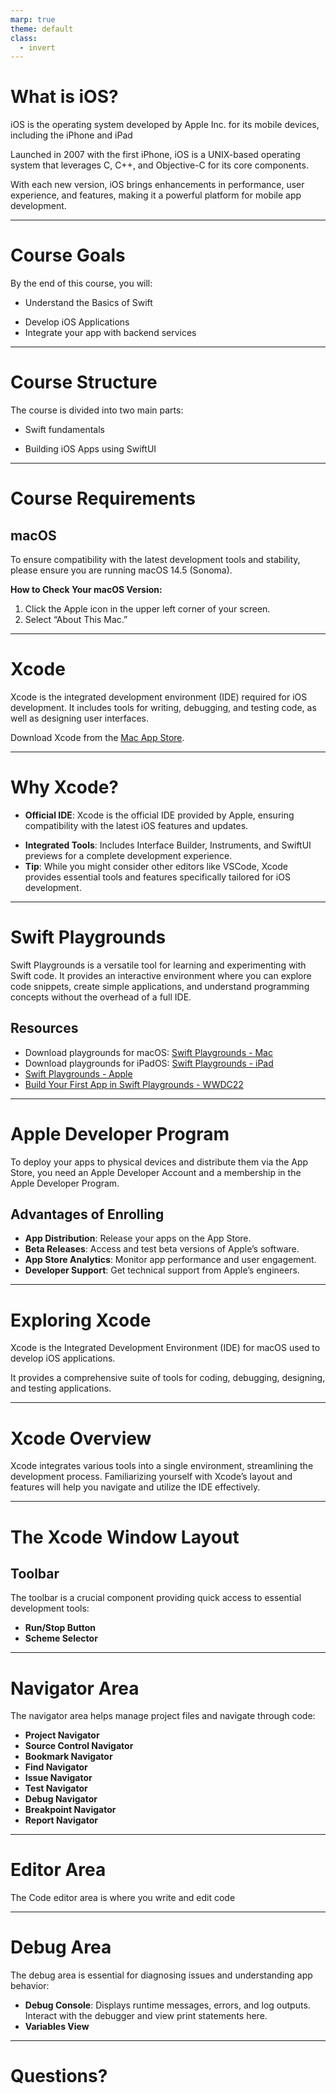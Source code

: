 ```yaml
---
marp: true
theme: default
class:
  - invert
---
```


# What is iOS?

iOS is the operating system developed by Apple Inc. for its mobile devices, including the iPhone and iPad

Launched in 2007 with the first iPhone, iOS is a UNIX-based operating system that leverages C, C++, and Objective-C for its core components. 

With each new version, iOS brings enhancements in performance, user experience, and features, making it a powerful platform for mobile app development.

<!--
**Presentation Notes:**
- We build for the os, not the browser
- We build using native tools, not Hybrids (Vantages, disadvantages?)
-->

---

# Course Goals

By the end of this course, you will:

- Understand the Basics of Swift
* Develop iOS Applications
* Integrate your app with backend services
<!--
1. **Understand the Basics of Swift**: Learn the Swift programming language, including syntax, data types, control flow, and more.
2. **Develop iOS Applications**: Build and design iOS apps using Xcode and SwiftUI, from creating user interfaces to integrating with APIs.
3. **Deploy and Test Apps**: Deploy your apps on physical devices and test them using simulators and real-world scenarios.
4. **Navigate the App Store**: Understand the Apple App Store review process and app submission guidelines.

-->

---

# Course Structure

The course is divided into two main parts:

- Swift fundamentals
* Building iOS Apps using SwiftUI

<!--
1. **Swift Fundamentals**: We will start with the basics of Swift using Swift Playgrounds, a lightweight environment ideal for learning and experimenting with code.
2. Explain why we need swift before SwiftUI
3. **Building iOS Apps**: Transition to Xcode to build and deploy native iOS applications, utilizing SwiftUI for modern user interface design.
4. We will have a class in git
5. We will talk about Firebase, a backend services provider
6. We will talk about specific Swift Frameworks
-->

---

# Course Requirements

## macOS

To ensure compatibility with the latest development tools and stability, please ensure you are running macOS 14.5 (Sonoma).

**How to Check Your macOS Version:**

1. Click the Apple icon in the upper left corner of your screen.
2. Select “About This Mac.”

---

# Xcode

Xcode is the integrated development environment (IDE) required for iOS development. It includes tools for writing, debugging, and testing code, as well as designing user interfaces.

Download Xcode from the [Mac App Store](https://apps.apple.com/ca/app/xcode/id497799835?mt=12).

---

# Why Xcode?

- **Official IDE**: Xcode is the official IDE provided by Apple, ensuring compatibility with the latest iOS features and updates.
* **Integrated Tools**: Includes Interface Builder, Instruments, and SwiftUI previews for a complete development experience.
* **Tip**: While you might consider other editors like VSCode, Xcode provides essential tools and features specifically tailored for iOS development.

<!--
**Presentation Notes:**
- Discuss the significance of Xcode as the official IDE for iOS development.
- Provide instructions for downloading and installing Xcode.
- Explain why Xcode is preferred over other editors.
-->

---

# Swift Playgrounds

Swift Playgrounds is a versatile tool for learning and experimenting with Swift code. It provides an interactive environment where you can explore code snippets, create simple applications, and understand programming concepts without the overhead of a full IDE.

## Resources

- Download playgrounds for macOS: [Swift Playgrounds - Mac](https://apps.apple.com/ca/app/id1496833156)
- Download playgrounds for iPadOS: [Swift Playgrounds - iPad](https://apps.apple.com/ca/app/id908519492)
- [Swift Playgrounds - Apple](https://www.apple.com/ca/swift/playgrounds/)
- [Build Your First App in Swift Playgrounds - WWDC22](https://developer.apple.com/videos/play/wwdc2022/10019/)

<!--
**Presentation Notes:**
- Introduce Swift Playgrounds as a learning tool.
- Provide links for downloading Swift Playgrounds on macOS and iPadOS.
- Mention additional resources for getting started with Swift Playgrounds.
-->

---

# Apple Developer Program

To deploy your apps to physical devices and distribute them via the App Store, you need an Apple Developer Account and a membership in the Apple Developer Program.

## Advantages of Enrolling

- **App Distribution**: Release your apps on the App Store.
- **Beta Releases**: Access and test beta versions of Apple’s software.
- **App Store Analytics**: Monitor app performance and user engagement.
- **Developer Support**: Get technical support from Apple’s engineers.

<!--
**Presentation Notes:**
- Explain the need for an Apple Developer Account and Program membership.
- Highlight the benefits of enrolling, including app distribution and support.
- Provide information on how to enroll and relevant resources.
-->

---

# Exploring Xcode

Xcode is the Integrated Development Environment (IDE) for macOS used to develop iOS applications. 

It provides a comprehensive suite of tools for coding, debugging, designing, and testing applications.

---

# Xcode Overview

Xcode integrates various tools into a single environment, streamlining the development process. Familiarizing yourself with Xcode’s layout and features will help you navigate and utilize the IDE effectively.

<!--
**Presentation Notes:**
- Provide an overview of Xcode and its importance.
- Explain that Xcode integrates multiple tools to streamline development.
-->

---

# The Xcode Window Layout

## Toolbar

The toolbar is a crucial component providing quick access to essential development tools:
- **Run/Stop Button**
- **Scheme Selector**

<!--
- Starts or stops your app on the simulator or a connected device.
- Allows you to choose the target device or simulator for running your app.
-->

---

# Navigator Area

The navigator area helps manage project files and navigate through code:

- **Project Navigator**
- **Source Control Navigator**
- **Bookmark Navigator**
- **Find Navigator**
- **Issue Navigator**
- **Test Navigator**
- **Debug Navigator**
- **Breakpoint Navigator**
- **Report Navigator**

<!--
- **Project Navigator**: Displays the hierarchy of your project files. You can open, manage, and reorganize files from this navigator.
- **Source Control Navigator**: Provides access to version control features, allowing you to view and manage changes in your code repository.
- **Bookmark Navigator**: Helps you manage bookmarks within your code, enabling quick navigation to marked locations.
- **Find Navigator**: Allows you to search for text, symbols, and other elements within your project.
- **Issue Navigator**: Displays a list of issues, such as errors and warnings, generated during the build process.
- **Test Navigator**: Manages and runs your project's unit tests, showing results and allowing easy navigation to test code.
- **Debug Navigator**: Provides information about the runtime state of your application, including memory usage, threads, and more.
- **Breakpoint Navigator**: Lists all breakpoints set in your code, allowing you to manage and navigate them easily.
- **Report Navigator**: Displays logs and reports generated by Xcode, including build, run, and analysis reports.
-->

---

# Editor Area

The Code editor area is where you write and edit code

---

# Debug Area

The debug area is essential for diagnosing issues and understanding app behavior:

* **Debug Console**: Displays runtime messages, errors, and log outputs. Interact with the debugger and view print statements here.
* **Variables View**

---

# Questions?
